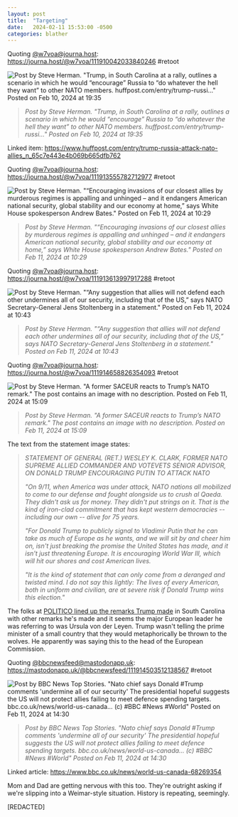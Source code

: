 ```yaml
---
layout: post
title:  "Targeting"
date:   2024-02-11 15:53:00 -0500
categories: blather
---
```

Quoting [@w7voa@journa.host](https://journa.host/@w7voa/): <https://journa.host/@w7voa/111910042033840246> #retoot

![Post by Steve Herman. "Trump, in South Carolina at a rally, outlines a scenario in which he would “encourage” Russia to “do whatever the hell they want” to other NATO members. huffpost.com/entry/trump-russi…" Posted on Feb 10, 2024 at 19:35]({{site.url}}/img/encourage-1.jpg)

>*Post by Steve Herman. "Trump, in South Carolina at a rally, outlines a scenario in which he would “encourage” Russia to “do whatever the hell they want” to other NATO members. huffpost.com/entry/trump-russi…" Posted on Feb 10, 2024 at 19:35*

Linked item: <https://www.huffpost.com/entry/trump-russia-attack-nato-allies_n_65c7e443e4b069b665dfb762>

Quoting [@w7voa@journa.host](https://journa.host/@w7voa/): <https://journa.host/@w7voa/111913555782712977> #retoot

![Post by Steve Herman. "“Encouraging invasions of our closest allies by murderous regimes is appalling and unhinged – and it endangers American national security, global stability and our economy at home,” says White House spokesperson Andrew Bates." Posted on Feb 11, 2024 at 10:29]({{site.url}}/img/encourage-2.jpg)

>*Post by Steve Herman. "“Encouraging invasions of our closest allies by murderous regimes is appalling and unhinged – and it endangers American national security, global stability and our economy at home,” says White House spokesperson Andrew Bates." Posted on Feb 11, 2024 at 10:29*

Quoting [@w7voa@journa.host](https://journa.host/@w7voa/): <https://journa.host/@w7voa/111913613997917288> #retoot

![Post by Steve Herman. "“Any suggestion that allies will not defend each other undermines all of our security, including that of the US,” says NATO Secretary-General Jens Stoltenberg in a statement." Posted on Feb 11, 2024 at 10:43]({{site.url}}/img/encourage-3.jpg)

>*Post by Steve Herman. "“Any suggestion that allies will not defend each other undermines all of our security, including that of the US,” says NATO Secretary-General Jens Stoltenberg in a statement." Posted on Feb 11, 2024 at 10:43*

Quoting [@w7voa@journa.host](https://journa.host/@w7voa/): <https://journa.host/@w7voa/111914658826354093> #retoot

![Post by Steve Herman. "A former SACEUR reacts to Trump’s NATO remark." The post contains an image with no description. Posted on Feb 11, 2024 at 15:09]({{site.url}}/img/encourage-4.jpg)

>*Post by Steve Herman. "A former SACEUR reacts to Trump’s NATO remark." The post contains an image with no description. Posted on Feb 11, 2024 at 15:09*

The text from the statement image states:

>
>*STATEMENT OF GENERAL (RET.) WESLEY K. CLARK, FORMER NATO SUPREME ALLIED COMMANDER AND VOTEVETS SENIOR ADVISOR, ON DONALD TRUMP ENCOURAGING PUTIN TO ATTACK NATO*
>
>*"On 9/11, when America was under attack, NATO nations all mobilized to come to our defense and fought alongside us to crush al Qaeda. They didn't ask us for money. They didn't put strings on it. That is the kind of iron-clad commitment that has kept western democracies -- including our own -- alive for 75 years.*
>
>*"For Donald Trump to publicly signal to Vladimir Putin that he can take as much of Europe as he wants, and we will sit by and cheer him on, isn't just breaking the promise the United States has made, and it isn't just threatening Europe. It is encouraging World War Ill, which will hit our shores and cost American lives.*
>
>*"It is the kind of statement that can only come from a deranged and twisted mind. I do not say this lightly: The lives of every American, both in uniform and civilian, are at severe risk if Donald Trump wins this election."*
>

The folks at [POLITICO lined up the remarks Trump made](https://web.archive.org/web/20240211202913/https://www.politico.com/newsletters/playbook/2024/02/11/wild-and-dangerous-trump-upstages-elderly-biden-00140853?nname=playbook&nid=0000014f-1646-d88f-a1cf-5f46b7bd0000&nrid=00000171-1404-d255-a375-74bd15840000&nlid=630318) in South Carolina with other remarks he's made and it seems the major European leader he was referring to was Ursula von der Leyen.  Trump wasn't telling the prime minister of a small country that they would metaphorically be thrown to the wolves.  He apparently was saying this to the head of the European Commission.

Quoting [@bbcnewsfeed@mastodonapp.uk](https://mastodonapp.uk/@bbcnewsfeed/): <https://mastodonapp.uk/@bbcnewsfeed/111914503512138567> #retoot

![Post by BBC News Top Stories. "Nato chief says Donald #Trump comments 'undermine all of our security' The presidential hopeful suggests the US will not protect allies failing to meet defence spending targets. bbc.co.uk/news/world-us-canada… (c) #BBC #News #World" Posted on Feb 11, 2024 at 14:30]({{site.url}}/img/encourage-5.jpg)

>*Post by BBC News Top Stories. "Nato chief says Donald #Trump comments 'undermine all of our security' The presidential hopeful suggests the US will not protect allies failing to meet defence spending targets. bbc.co.uk/news/world-us-canada… (c) #BBC #News #World" Posted on Feb 11, 2024 at 14:30*

Linked article: <https://www.bbc.co.uk/news/world-us-canada-68269354>

Mom and Dad are getting nervous with this too.  They're outright asking if we're slipping into a Weimar-style situation.  History is repeating, seemingly.

[REDACTED]
